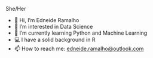 She/Her
- 👋 Hi, I’m Edneide Ramalho
- 👀 I’m interested in Data Science
- 🌱 I’m currently learning Python and Machine Learning
- 💻 I have a solid background in R
- 📫 How to reach me: edneide.ramalho@outlook.com


